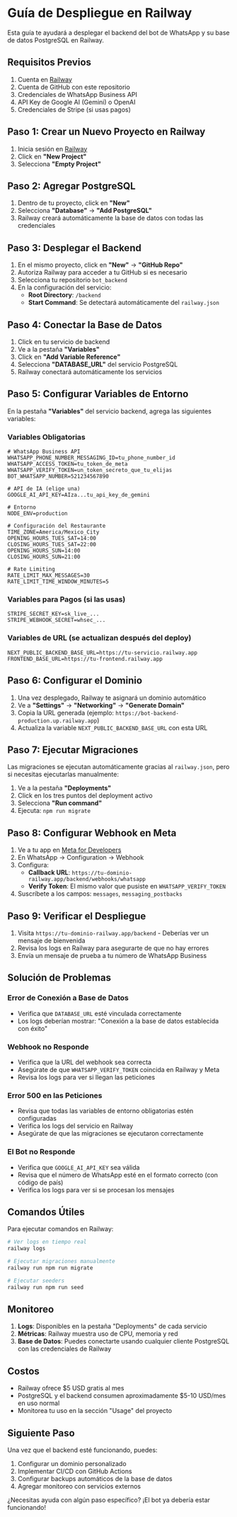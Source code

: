 # Guía de Despliegue en Railway

Esta guía te ayudará a desplegar el backend del bot de WhatsApp y su base de datos PostgreSQL en Railway.

## Requisitos Previos

1. Cuenta en [Railway](https://railway.app)
2. Cuenta de GitHub con este repositorio
3. Credenciales de WhatsApp Business API
4. API Key de Google AI (Gemini) o OpenAI
5. Credenciales de Stripe (si usas pagos)

## Paso 1: Crear un Nuevo Proyecto en Railway

1. Inicia sesión en [Railway](https://railway.app)
2. Click en **"New Project"**
3. Selecciona **"Empty Project"**

## Paso 2: Agregar PostgreSQL

1. Dentro de tu proyecto, click en **"New"**
2. Selecciona **"Database"** → **"Add PostgreSQL"**
3. Railway creará automáticamente la base de datos con todas las credenciales

## Paso 3: Desplegar el Backend

1. En el mismo proyecto, click en **"New"** → **"GitHub Repo"**
2. Autoriza Railway para acceder a tu GitHub si es necesario
3. Selecciona tu repositorio `bot_backend`
4. En la configuración del servicio:
   - **Root Directory**: `/backend`
   - **Start Command**: Se detectará automáticamente del `railway.json`

## Paso 4: Conectar la Base de Datos

1. Click en tu servicio de backend
2. Ve a la pestaña **"Variables"**
3. Click en **"Add Variable Reference"**
4. Selecciona **"DATABASE_URL"** del servicio PostgreSQL
5. Railway conectará automáticamente los servicios

## Paso 5: Configurar Variables de Entorno

En la pestaña **"Variables"** del servicio backend, agrega las siguientes variables:

### Variables Obligatorias

```env
# WhatsApp Business API
WHATSAPP_PHONE_NUMBER_MESSAGING_ID=tu_phone_number_id
WHATSAPP_ACCESS_TOKEN=tu_token_de_meta
WHATSAPP_VERIFY_TOKEN=un_token_secreto_que_tu_elijas
BOT_WHATSAPP_NUMBER=521234567890

# API de IA (elige una)
GOOGLE_AI_API_KEY=AIza...tu_api_key_de_gemini

# Entorno
NODE_ENV=production

# Configuración del Restaurante
TIME_ZONE=America/Mexico_City
OPENING_HOURS_TUES_SAT=14:00
CLOSING_HOURS_TUES_SAT=22:00
OPENING_HOURS_SUN=14:00
CLOSING_HOURS_SUN=21:00

# Rate Limiting
RATE_LIMIT_MAX_MESSAGES=30
RATE_LIMIT_TIME_WINDOW_MINUTES=5
```

### Variables para Pagos (si las usas)

```env
STRIPE_SECRET_KEY=sk_live_...
STRIPE_WEBHOOK_SECRET=whsec_...
```

### Variables de URL (se actualizan después del deploy)

```env
NEXT_PUBLIC_BACKEND_BASE_URL=https://tu-servicio.railway.app
FRONTEND_BASE_URL=https://tu-frontend.railway.app
```

## Paso 6: Configurar el Dominio

1. Una vez desplegado, Railway te asignará un dominio automático
2. Ve a **"Settings"** → **"Networking"** → **"Generate Domain"**
3. Copia la URL generada (ejemplo: `https://bot-backend-production.up.railway.app`)
4. Actualiza la variable `NEXT_PUBLIC_BACKEND_BASE_URL` con esta URL

## Paso 7: Ejecutar Migraciones

Las migraciones se ejecutan automáticamente gracias al `railway.json`, pero si necesitas ejecutarlas manualmente:

1. Ve a la pestaña **"Deployments"**
2. Click en los tres puntos del deployment activo
3. Selecciona **"Run command"**
4. Ejecuta: `npm run migrate`

## Paso 8: Configurar Webhook en Meta

1. Ve a tu app en [Meta for Developers](https://developers.facebook.com)
2. En WhatsApp → Configuration → Webhook
3. Configura:
   - **Callback URL**: `https://tu-dominio-railway.app/backend/webhooks/whatsapp`
   - **Verify Token**: El mismo valor que pusiste en `WHATSAPP_VERIFY_TOKEN`
4. Suscríbete a los campos: `messages`, `messaging_postbacks`

## Paso 9: Verificar el Despliegue

1. Visita `https://tu-dominio-railway.app/backend` - Deberías ver un mensaje de bienvenida
2. Revisa los logs en Railway para asegurarte de que no hay errores
3. Envía un mensaje de prueba a tu número de WhatsApp Business

## Solución de Problemas

### Error de Conexión a Base de Datos

- Verifica que `DATABASE_URL` esté vinculada correctamente
- Los logs deberían mostrar: "Conexión a la base de datos establecida con éxito"

### Webhook no Responde

- Verifica que la URL del webhook sea correcta
- Asegúrate de que `WHATSAPP_VERIFY_TOKEN` coincida en Railway y Meta
- Revisa los logs para ver si llegan las peticiones

### Error 500 en las Peticiones

- Revisa que todas las variables de entorno obligatorias estén configuradas
- Verifica los logs del servicio en Railway
- Asegúrate de que las migraciones se ejecutaron correctamente

### El Bot no Responde

- Verifica que `GOOGLE_AI_API_KEY` sea válida
- Revisa que el número de WhatsApp esté en el formato correcto (con código de país)
- Verifica los logs para ver si se procesan los mensajes

## Comandos Útiles

Para ejecutar comandos en Railway:

```bash
# Ver logs en tiempo real
railway logs

# Ejecutar migraciones manualmente
railway run npm run migrate

# Ejecutar seeders
railway run npm run seed
```

## Monitoreo

1. **Logs**: Disponibles en la pestaña "Deployments" de cada servicio
2. **Métricas**: Railway muestra uso de CPU, memoria y red
3. **Base de Datos**: Puedes conectarte usando cualquier cliente PostgreSQL con las credenciales de Railway

## Costos

- Railway ofrece $5 USD gratis al mes
- PostgreSQL y el backend consumen aproximadamente $5-10 USD/mes en uso normal
- Monitorea tu uso en la sección "Usage" del proyecto

## Siguiente Paso

Una vez que el backend esté funcionando, puedes:
1. Configurar un dominio personalizado
2. Implementar CI/CD con GitHub Actions
3. Configurar backups automáticos de la base de datos
4. Agregar monitoreo con servicios externos

¿Necesitas ayuda con algún paso específico? ¡El bot ya debería estar funcionando!